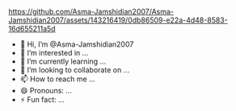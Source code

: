 

https://github.com/Asma-Jamshidian2007/Asma-Jamshidian2007/assets/143216419/0db86509-e22a-4d48-8583-16d655211a5d


- 👋 Hi, I’m @Asma-Jamshidian2007
- 👀 I’m interested in ...
- 🌱 I’m currently learning ...
- 💞️ I’m looking to collaborate on ...
- 📫 How to reach me ...
- 😄 Pronouns: ...
- ⚡ Fun fact: ...

<!---
Asma-Jamshidian2007/Asma-Jamshidian2007 is a ✨ special ✨ repository because its `README.md` (this file) appears on your GitHub profile.
You can click the Preview link to take a look at your changes.
--->
